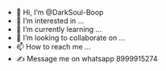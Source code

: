 - 👋 Hi, I’m @DarkSoul-Boop
- 👀 I’m interested in ...
- 🌱 I’m currently learning ...
- 💞️ I’m looking to collaborate on ...
- 📫 How to reach me ... 
- ✍️ Message me on whatsapp 8999915274 


<!---
DarkSoul-Boop/DarkSoul-Boop is a ✨ special ✨ repository because its `README.md` (this file) appears on your GitHub profile.
You can click the Preview link to take a look at your changes.
--->
